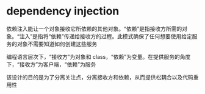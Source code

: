 # dependency injection

依赖注入能让一个对象接收它所依赖的其他对象。“依赖”是指接收方所需的对象。“注入”是指将“依赖”传递给接收方的过程。此模式确保了任何想要使用给定服务的对象不需要知道如何创建这些服务

编程语言层次下，“接收方”为对象和 class，“依赖”为变量。在提供服务的角度下，“接收方”为客户端，“依赖”为服务

该设计的目的是为了分离关注点，分离接收方和依赖，从而提供松耦合以及代码重用性


